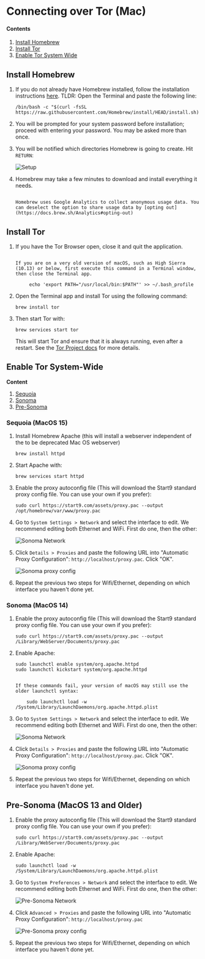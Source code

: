 # Connecting over Tor (Mac)

#### Contents

1. [Install Homebrew](#install-homebrew)
1. [Install Tor](#install-tor)
1. [Enable Tor System Wide](#enable-tor-system-wide)

## Install Homebrew

1.  If you do not already have Homebrew installed, follow the installation instructions [here](https://brew.sh/). TLDR: Open the Terminal and paste the following line:

        /bin/bash -c "$(curl -fsSL https://raw.githubusercontent.com/Homebrew/install/HEAD/install.sh)"

1.  You will be prompted for your system password before installation; proceed with entering your password. You may be asked more than once.

1.  You will be notified which directories Homebrew is going to create. Hit `RETURN`:

    ![Setup](./assets/tor-homebrew-install.png)

1.  Homebrew may take a few minutes to download and install everything it needs.

    ```admonish warning

    Homebrew uses Google Analytics to collect anonymous usage data. You can deselect the option to share usage data by [opting out](https://docs.brew.sh/Analytics#opting-out)
    ```

## Install Tor

1.  If you have the Tor Browser open, close it and quit the application.

    ```admonish note

    If you are on a very old version of macOS, such as High Sierra (10.13) or below, first execute this command in a Terminal window, then close the Terminal app.

         echo 'export PATH="/usr/local/bin:$PATH"' >> ~/.bash_profile
    ```

1.  Open the Terminal app and install Tor using the following command:

        brew install tor

1.  Then start Tor with:

        brew services start tor

    This will start Tor and ensure that it is always running, even after a restart. See the [Tor Project docs](https://2019.www.torproject.org/docs/tor-doc-osx.html.en) for more details.

## Enable Tor System-Wide

**Content**

1. [Sequoia](#sequoia-macos-15)
1. [Sonoma](#sonoma-macos-14)
1. [Pre-Sonoma](#pre-sonoma)

### Sequoia (MacOS 15)

1.  Install Homebrew Apache (this will install a webserver independent of the to be deprecated Mac OS webserver)

        brew install httpd

1.  Start Apache with:

        brew services start httpd

1.  Enable the proxy autoconfig file (This will download the Start9 standard proxy config file. You can use your own if you prefer):

        sudo curl https://start9.com/assets/proxy.pac --output /opt/homebrew/var/www/proxy.pac

1.  Go to `System Settings > Network` and select the interface to edit. We recommend editing both Ethernet and WiFi. First do one, then the other:

    ![Sonoma Network](./assets/tor-sonoma-network.png)

1.  Click `Details > Proxies` and paste the following URL into "Automatic Proxy Configuration": `http://localhost/proxy.pac`. Click "OK".

    ![Sonoma proxy config](./assets/tor-sonoma-proxy-config.png)

1.  Repeat the previous two steps for Wifi/Ethernet, depending on which interface you haven't done yet.


### Sonoma (MacOS 14)

1.  Enable the proxy autoconfig file (This will download the Start9 standard proxy config file. You can use your own if you prefer):

        sudo curl https://start9.com/assets/proxy.pac --output /Library/WebServer/Documents/proxy.pac

1.  Enable Apache:

        sudo launchctl enable system/org.apache.httpd
        sudo launchctl kickstart system/org.apache.httpd

    ```admonish note

    If these commands fail, your version of macOS may still use the older launchctl syntax:

        sudo launchctl load -w /System/Library/LaunchDaemons/org.apache.httpd.plist
    ```

1.  Go to `System Settings > Network` and select the interface to edit. We recommend editing both Ethernet and WiFi. First do one, then the other:

    ![Sonoma Network](./assets/tor-sonoma-network.png)

1.  Click `Details > Proxies` and paste the following URL into "Automatic Proxy Configuration": `http://localhost/proxy.pac`. Click "OK".

    ![Sonoma proxy config](./assets/tor-sonoma-proxy-config.png)

1.  Repeat the previous two steps for Wifi/Ethernet, depending on which interface you haven't done yet.

## Pre-Sonoma (MacOS 13 and Older)

1.  Enable the proxy autoconfig file (This will download the Start9 standard proxy config file. You can use your own if you prefer):

        sudo curl https://start9.com/assets/proxy.pac --output /Library/WebServer/Documents/proxy.pac

1.  Enable Apache:

        sudo launchctl load -w /System/Library/LaunchDaemons/org.apache.httpd.plist

1.  Go to `System Preferences > Network` and select the interface to edit. We recommend editing both Ethernet and WiFi. First do one, then the other:

    ![Pre-Sonoma Network](./assets/tor-pre-sonoma-network.png)

1.  Click `Advanced > Proxies` and paste the following URL into "Automatic Proxy Configuration": `http://localhost/proxy.pac`

    ![Pre-Sonoma proxy config](./assets/tor-pre-sonoma-proxy-config.png)

1.  Repeat the previous two steps for Wifi/Ethernet, depending on which interface you haven't done yet.
